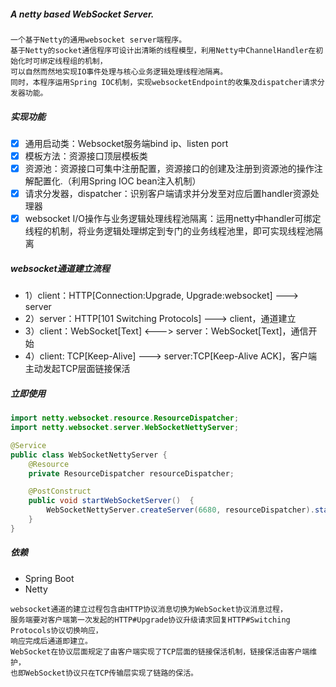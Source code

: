 ##### A netty based WebSocket Server.
```
一个基于Netty的通用websocket server端程序。
基于Netty的socket通信程序可设计出清晰的线程模型，利用Netty中ChannelHandler在初始化时可绑定线程组的机制，
可以自然而然地实现IO事件处理与核心业务逻辑处理线程池隔离。
同时，本程序运用Spring IOC机制，实现websocketEndpoint的收集及dispatcher请求分发器功能。
```
##### 实现功能

* [x] 通用启动类：Websocket服务端bind ip、listen port
* [x] 模板方法：资源接口顶层模板类
* [x] 资源池：资源接口可集中注册配置，资源接口的创建及注册到资源池的操作注解配置化.（利用Spring IOC bean注入机制）
* [x] 请求分发器，dispatcher：识别客户端请求并分发至对应后置handler资源处理器
* [x] websocket I/O操作与业务逻辑处理线程池隔离：运用netty中handler可绑定线程的机制，将业务逻辑处理绑定到专门的业务线程池里，即可实现线程池隔离

##### websocket通道建立流程

* 1）client：HTTP[Connection:Upgrade, Upgrade:websocket] ---> server
* 2）server：HTTP[101 Switching Protocols] ---> client，通道建立
* 3）client：WebSocket[Text] <---> server：WebSocket[Text]，通信开始
* 4）client: TCP[Keep-Alive] ---> server:TCP[Keep-Alive ACK]，客户端主动发起TCP层面链接保活

##### 立即使用
```java
import netty.websocket.resource.ResourceDispatcher;
import netty.websocket.server.WebSocketNettyServer;

@Service
public class WebSocketNettyServer {
    @Resource
    private ResourceDispatcher resourceDispatcher;

    @PostConstruct
    public void startWebSocketServer()  {
        WebSocketNettyServer.createServer(6680, resourceDispatcher).start();
    }
}
```
##### 依赖
* Spring Boot
* Netty
```
websocket通道的建立过程包含由HTTP协议消息切换为WebSocket协议消息过程，
服务端要对客户端第一次发起的HTTP#Upgrade协议升级请求回复HTTP#Switching Protocols协议切换响应，
响应完成后通道即建立。
WebSocket在协议层面规定了由客户端实现了TCP层面的链接保活机制，链接保活由客户端维护，
也即WebSocket协议只在TCP传输层实现了链路的保活。
```